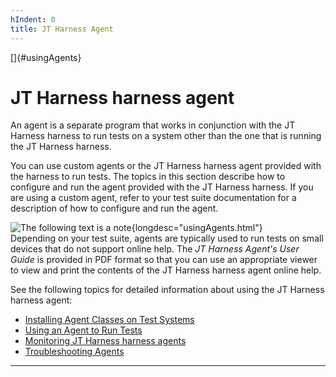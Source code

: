 ```yaml
---
hIndent: 0
title: JT Harness Agent
---
```


[]{#usingAgents}

# JT Harness harness agent

An agent is a separate program that works in conjunction with the JT Harness harness to run tests on
a system other than the one that is running the JT Harness harness.

You can use custom agents or the JT Harness harness agent provided with the harness to run tests.
The topics in this section describe how to configure and run the agent provided with the JT Harness
harness. If you are using a custom agent, refer to your test suite documentation for a description
of how to configure and run the agent.

![The following text is a note](../../images/hg_note.gif){longdesc="usingAgents.html"}\
Depending on your test suite, agents are typically used to run tests on small devices that do not
support online help. The *JT Harness Agent\'s User Guide* is provided in PDF format so that you can
use an appropriate viewer to view and print the contents of the JT Harness harness agent online
help.

See the following topics for detailed information about using the JT Harness harness agent:

-   [Installing Agent Classes on Test Systems](loadingClasses.html)
-   [Using an Agent to Run Tests](runTests.html)
-   [Monitoring JT Harness harness agents](monitoring.html)
-   [Troubleshooting Agents](troubleshooting.html)

----------------------------------------------------------------------------------------------------



